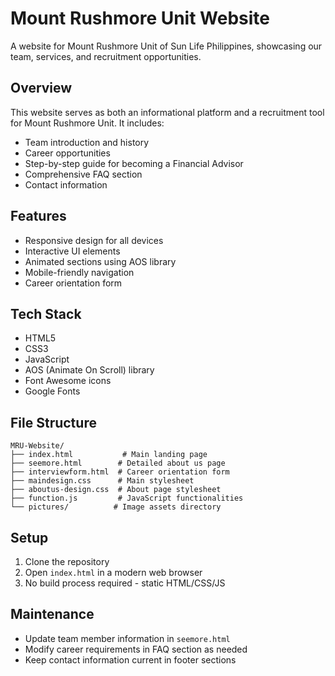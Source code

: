# Mount Rushmore Unit Website

A website for Mount Rushmore Unit of Sun Life Philippines, showcasing our team, services, and recruitment opportunities.

## Overview

This website serves as both an informational platform and a recruitment tool for Mount Rushmore Unit. It includes:
- Team introduction and history
- Career opportunities
- Step-by-step guide for becoming a Financial Advisor
- Comprehensive FAQ section
- Contact information

## Features

- Responsive design for all devices
- Interactive UI elements
- Animated sections using AOS library
- Mobile-friendly navigation
- Career orientation form

## Tech Stack

- HTML5
- CSS3
- JavaScript
- AOS (Animate On Scroll) library
- Font Awesome icons
- Google Fonts

## File Structure

```
MRU-Website/
├── index.html           # Main landing page
├── seemore.html        # Detailed about us page
├── interviewform.html  # Career orientation form
├── maindesign.css      # Main stylesheet
├── aboutus-design.css  # About page stylesheet
├── function.js         # JavaScript functionalities
└── pictures/          # Image assets directory
```

## Setup

1. Clone the repository
2. Open `index.html` in a modern web browser
3. No build process required - static HTML/CSS/JS

## Maintenance

- Update team member information in `seemore.html`
- Modify career requirements in FAQ section as needed
- Keep contact information current in footer sections
